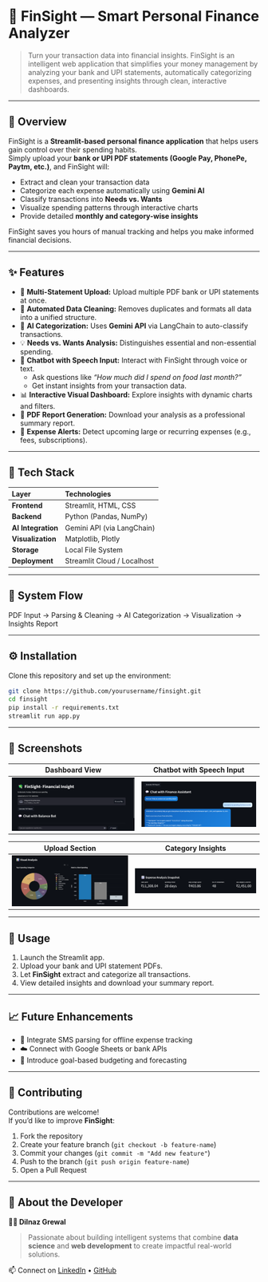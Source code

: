 # 💸 FinSight — Smart Personal Finance Analyzer

> Turn your transaction data into financial insights.
> FinSight is an intelligent web application that simplifies your money management by analyzing your bank and UPI statements, automatically categorizing expenses, and presenting insights through clean, interactive dashboards.

---

## 🚀 Overview

FinSight is a **Streamlit-based personal finance application** that helps users gain control over their spending habits.  
Simply upload your **bank or UPI PDF statements (Google Pay, PhonePe, Paytm, etc.)**, and FinSight will:

- Extract and clean your transaction data  
- Categorize each expense automatically using **Gemini AI**  
- Classify transactions into **Needs vs. Wants**  
- Visualize spending patterns through interactive charts  
- Provide detailed **monthly and category-wise insights**

FinSight saves you hours of manual tracking and helps you make informed financial decisions.

---

## ✨ Features

- 📂 **Multi-Statement Upload:** Upload multiple PDF bank or UPI statements at once.  
- 🧹 **Automated Data Cleaning:** Removes duplicates and formats all data into a unified structure.  
- 🤖 **AI Categorization:** Uses **Gemini API** via LangChain to auto-classify transactions.  
- 💡 **Needs vs. Wants Analysis:** Distinguishes essential and non-essential spending.
- 💬 **Chatbot with Speech Input:** Interact with FinSight through voice or text.  
  - Ask questions like *“How much did I spend on food last month?”*  
  - Get instant insights from your transaction data.  
- 📊 **Interactive Visual Dashboard:** Explore insights with dynamic charts and filters.  
- 🧾 **PDF Report Generation:** Download your analysis as a professional summary report.  
- 🔔 **Expense Alerts:** Detect upcoming large or recurring expenses (e.g., fees, subscriptions).

---

## 🧠 Tech Stack

| Layer | Technologies |
|:------|:--------------|
| **Frontend** | Streamlit, HTML, CSS |
| **Backend** | Python (Pandas, NumPy) |
| **AI Integration** | Gemini API (via LangChain) |
| **Visualization** | Matplotlib, Plotly |
| **Storage** | Local File System |
| **Deployment** | Streamlit Cloud / Localhost |

---

## 🧩 System Flow
PDF Input → Parsing & Cleaning → AI Categorization → Visualization → Insights Report

---

## ⚙️ Installation

Clone this repository and set up the environment:

```bash
git clone https://github.com/yourusername/finsight.git
cd finsight
pip install -r requirements.txt
streamlit run app.py
```
---

## 📸 Screenshots

| Dashboard View | Chatbot with Speech Input |
|-----------------|---------------------------|
| ![Dashboard Screenshot](docs/dashboard.png) | ![Chatbot Screenshot](docs/chatbot.png) |

| Upload Section | Category Insights |
|----------------|-------------------|
| ![Visual Analysis Screenshot](docs/visual_analysis.png) | ![Expense Insight Screenshot](docs/Expense_Insight.png) |

---

## 🧾 Usage

1. Launch the Streamlit app.  
2. Upload your bank and UPI statement PDFs.  
3. Let **FinSight** extract and categorize all transactions.  
4. View detailed insights and download your summary report.

---

## 📈 Future Enhancements
  
- 📱 Integrate SMS parsing for offline expense tracking  
- ☁️ Connect with Google Sheets or bank APIs  
- 🧭 Introduce goal-based budgeting and forecasting  

---

## 🤝 Contributing

Contributions are welcome!  
If you’d like to improve **FinSight**:

1. Fork the repository  
2. Create your feature branch (`git checkout -b feature-name`)  
3. Commit your changes (`git commit -m "Add new feature"`)  
4. Push to the branch (`git push origin feature-name`)  
5. Open a Pull Request  

---

## 🌟 About the Developer

**👩‍💻 Dilnaz Grewal**  
> Passionate about building intelligent systems that combine **data science** and **web development** to create impactful real-world solutions.

📫 Connect on [LinkedIn](https://www.linkedin.com/in/dilnazgrewal05/) • [GitHub](https://github.com/dilnazgrewal)
